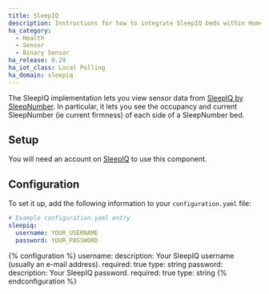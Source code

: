 ```yaml
---
title: SleepIQ
description: Instructions for how to integrate SleepIQ beds within Home Assistant.
ha_category:
  - Health
  - Sensor
  - Binary Sensor
ha_release: 0.29
ha_iot_class: Local Polling
ha_domain: sleepiq
---
```


The SleepIQ implementation lets you view sensor data from [SleepIQ by SleepNumber](https://www.sleepnumber.com/sleepiq-sleep-tracker). In particular, it lets you see the occupancy and current SleepNumber (ie current firmness) of each side of a SleepNumber bed.

## Setup

You will need an account on [SleepIQ](https://sleepiq.sleepnumber.com/) to use this component.

## Configuration

To set it up, add the following information to your `configuration.yaml` file:

```yaml
# Example configuration.yaml entry
sleepiq:
  username: YOUR_USERNAME
  password: YOUR_PASSWORD
```

{% configuration %}
username:
  description: Your SleepIQ username (usually an e-mail address).
  required: true
  type: string
password:
  description: Your SleepIQ password.
  required: true
  type: string
{% endconfiguration %}
